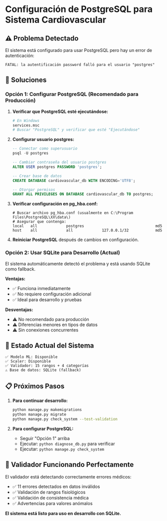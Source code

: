 # Configuración de PostgreSQL para Sistema Cardiovascular

## ⚠️ Problema Detectado

El sistema está configurado para usar PostgreSQL pero hay un error de autenticación:
```
FATAL: la autentificación password falló para el usuario "postgres"
```

## 🔧 Soluciones

### Opción 1: Configurar PostgreSQL (Recomendado para Producción)

1. **Verificar que PostgreSQL esté ejecutándose:**
   ```bash
   # En Windows
   services.msc
   # Buscar "PostgreSQL" y verificar que esté "Ejecutándose"
   ```

2. **Configurar usuario postgres:**
   ```sql
   -- Conectar como superusuario
   psql -U postgres
   
   -- Cambiar contraseña del usuario postgres
   ALTER USER postgres PASSWORD 'postgres';
   
   -- Crear base de datos
   CREATE DATABASE cardiovascular_db WITH ENCODING='UTF8';
   
   -- Otorgar permisos
   GRANT ALL PRIVILEGES ON DATABASE cardiovascular_db TO postgres;
   ```

3. **Verificar configuración en pg_hba.conf:**
   ```
   # Buscar archivo pg_hba.conf (usualmente en C:\Program Files\PostgreSQL\XX\data\)
   # Asegurar que contenga:
   local   all             postgres                                md5
   host    all             all             127.0.0.1/32            md5
   ```

4. **Reiniciar PostgreSQL** después de cambios en configuración.

### Opción 2: Usar SQLite para Desarrollo (Actual)

El sistema automáticamente detectó el problema y está usando SQLite como fallback.

**Ventajas:**
- ✅ Funciona inmediatamente
- ✅ No requiere configuración adicional
- ✅ Ideal para desarrollo y pruebas

**Desventajas:**
- ⚠️ No recomendado para producción
- ⚠️ Diferencias menores en tipos de datos
- ⚠️ Sin conexiones concurrentes

## 🚀 Estado Actual del Sistema

```
✅ Modelo ML: Disponible
✅ Scaler: Disponible  
✅ Validador: 15 rangos + 4 categorías
⚠️ Base de datos: SQLite (fallback)
```

## 📋 Próximos Pasos

1. **Para continuar desarrollo:**
   ```bash
   python manage.py makemigrations
   python manage.py migrate
   python manage.py check_system --test-validation
   ```

2. **Para configurar PostgreSQL:**
   - Seguir "Opción 1" arriba
   - Ejecutar: `python diagnose_db.py` para verificar
   - Ejecutar: `python manage.py check_system`

## 🎯 Validador Funcionando Perfectamente

El validador está detectando correctamente errores médicos:
- ✅ 11 errores detectados en datos inválidos
- ✅ Validación de rangos fisiológicos
- ✅ Validación de consistencia médica
- ✅ Advertencias para valores anómalos

**El sistema está listo para uso en desarrollo con SQLite.**
